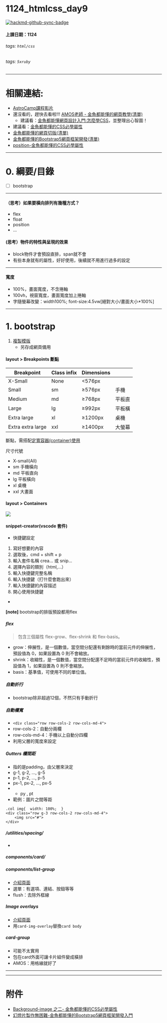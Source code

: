 # 1124_htmlcss_day9

[![hackmd-github-sync-badge](https://hackmd.io/gF9pl_EcSGGGOQjO2GdOTA/badge)](https://hackmd.io/gF9pl_EcSGGGOQjO2GdOTA)



#### 上課日期：1124
###### tags: `html/css`
###### tags: `5xruby`


---
# 相關連結:
- [AstroCamp課程影片](https://campus.5xruby.tw/courses/1136422/lectures/25361517)
- 還沒看的，趕快去看啦!!! [AMOS老師 - 金魚都能懂的網頁教學(清單)](https://www.youtube.com/playlist?list=PLqivELodHt3iL9PgGHg0_EF86FwdiqCre)
	- 建議看：[金魚都能懂網頁設計入門:怎麼學CSS](https://youtu.be/h7wJ2YZarFc)，並整理出心智圖！
- 建議看：[金魚都能懂的CSS必學屬性](https://ithelp.ithome.com.tw/users/20112550/ironman/3803?sc=iThelpR)
- [金魚都能懂的網頁切版(清單)](https://www.youtube.com/playlist?list=PLqivELodHt3hxeuLX8PYaI8u1GcDaBoJo)
- [金魚都能懂的Bootstrap5網頁框架開發(清單)](https://www.youtube.com/playlist?list=PLqivELodHt3jq3oWBZfdhMu0GE7774HBW)
- [position-金魚都能懂的CSS必學屬性](https://ithelp.ithome.com.tw/articles/10253500)



---
# 0. 綱要/目錄
- [ ] bootstrap


---

#### （思考）如果要橫向排列有幾種方式？
- flex
- float
- position
- ...

#### (思考）物件的特性與呈現的效果
- block物件才會預設直排，span就不會
- 有些本身就有的屬性，好好使用，後續就不用進行過多的設定


---
#### 寬度
- 100%，畫面寬度，不含捲軸 
- 100vh，視窗寬度，畫面寬度加上捲軸
- 字隨螢幕改變：width100%; font-size:4.5vw[絕對大小/畫面大小*100%]
---


# 1. bootstrap
1. [複製模版](https://v5.getbootstrap.com/docs/5.0/getting-started/introduction/#starter-template)
	- 另存成網頁備用


#### layout > Breakpoints 斷點


| Breakpoint |Class infix  |	Dimensions||
| -------- | -------- | -------- |-------- |
| X-Small | None   | <576px |
| Small | sm  | ≥576px  |手機|
| Medium | md  | ≥768px  |平板直
| Large  | lg  | ≥992px  |平板橫
| Extra large |xl|≥1200px | 桌機
| Extra extra large|xxl |≥1400px|大螢幕
	
斷點，需搭配[定寬容器(container)使用](https://v5.getbootstrap.com/docs/5.0/layout/containers/)
	
尺寸代號
- X-small(All)
- sm 手機橫向
- md 平板直向
- lg 平板橫向
- xl 桌機
- xxl 大畫面

		
#### layout > Containers	
![](https://i.imgur.com/CWJMHhT.png)

#### snippet-creator(vscode	套件)
- 快捷鍵設定
1. 寫好想要的內容
2. 選取後，cmd + shift + p 
3. 輸入套件名稱 crea... 或 snip...
4. 選擇內容的類別（html,...）
5. 輸入快捷鍵完整名稱
6. 輸入快捷鍵（打什麼會跑出來）
7. 輸入快捷鍵的內容描述
8. 開心使用快捷鍵
-
**[note]** bootstrap的排版預設都用flex

##### flex
> 包含三個屬性 flex-grow、flex-shrink 和 flex-basis。

* grow：伸展性，是一個數值，當空間分配還有剩餘時的當前元件的伸展性，預設值為 0，如果設置為 0 則不會縮放。
* shrink：收縮性，是一個數值，當空間分配還不足時的當前元件的收縮性，預設值為 1，如果設置為 0 則不會縮放。
* basis：基準值，可使用不同的單位值。

##### 自動折行
- bootstrap除非超過12個，不然只有手動折行
##### 自動欄寬
- `<div class="row row-cols-2 row-cols-md-4">`
- row-cols-2：自動分兩欄 
- row-cols-md-4：手機以上自動分四欄
- 利用父層的寬度來設定

##### Gutters 欄間距
- 指的是padding，由父層來決定
- g-1, g-2, ..., g-5
- p-1, p-2, ..., p-5
- px-1, px-2, ..., px-5
- - py , pt 
- 範例：圖片之間等距
```htmlmixed=
.col img{  width: 100%;  }
<div class="row g-3 row-cols-2 row-cols-md-4">
	<img src="#">
</div>
```

##### /utilities/spacing/
- 
##### components/card/
##### components/list-group
- [介紹頁面](https://v5.getbootstrap.com/docs/5.0/components/list-group/)
- 選單：有選項、連結、按鈕等等
- flush：去除外框線
##### Image overlays
- [介紹頁面](https://v5.getbootstrap.com/docs/5.0/components/card/#image)
- 用`card-img-overlay`替換`card body`
##### card-group
- 可能不太實用
- 包在card外面可讓卡片組件變成橫排
- AMOS：用格線就好了


---




---
# 附件
- [Background-image 之二- 金魚都能懂的CSS必學屬性](https://ithelp.ithome.com.tw/articles/10248148) 
- [幻燈片製作無困難-金魚都能懂的Bootstrap5網頁框架開發入門](https://www.youtube.com/watch?v=l-x3o38zYEQ) 


